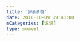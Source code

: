 ```yaml
---
title: '@徐婧璇'
date: 2016-10-09 09:43:00
mCategories: [说说]
type: moment
---
```


<div id="pics-20161009094300"></div>

<script src="/lib/moment/pics.js"></script>
<script>
var data = [
    {"link": "2016-10-09_000009.jpeg", "type": "shuoshuo"}
];
picsRender(data, "pics-20161009094300");
</script>
